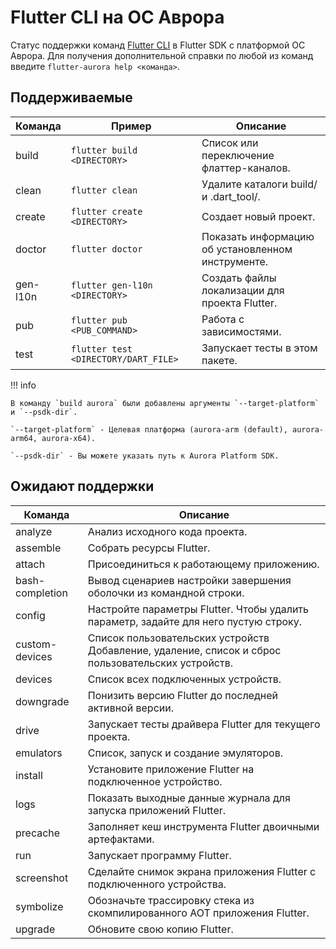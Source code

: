 #  Flutter CLI на ОС Аврора

Статус поддержки команд [Flutter CLI](https://docs.flutter.dev/reference/flutter-cli) в Flutter SDK с платформой ОС Аврора.
Для получения дополнительной справки по любой из команд введите `flutter-aurora help <команда>`.

## Поддерживаемые

| Команда  | Пример                               | Описание                                          | 
|----------|--------------------------------------|---------------------------------------------------|
| build    | `flutter build <DIRECTORY>`          | Список или переключение флаттер-каналов.          |
| clean    | `flutter clean`                      | Удалите каталоги build/ и .dart_tool/.            |
| create   | `flutter create <DIRECTORY>`         | Создает новый проект.                             |
| doctor   | `flutter doctor`                     | Показать информацию об установленном инструменте. |
| gen-l10n | `flutter gen-l10n <DIRECTORY>`       | Создать файлы локализации для проекта Flutter.    |
| pub      | `flutter pub <PUB_COMMAND>`          | Работа с зависимостями.                           |
| test     | `flutter test <DIRECTORY/DART_FILE>` | Запускает тесты в этом пакете.                    |

!!! info

    В команду `build aurora` были добавлены аргументы `--target-platform` и `--psdk-dir`.

    `--target-platform` - Целевая платформа (aurora-arm (default), aurora-arm64, aurora-x64).

    `--psdk-dir` - Вы можете указать путь к Aurora Platform SDK.

## Ожидают поддержки

| Команда         | Описание                                                                                           | 
|-----------------|----------------------------------------------------------------------------------------------------|
| analyze         | Анализ исходного кода проекта.                                                                     |
| assemble        | Собрать ресурсы Flutter.                                                                           |
| attach          | Присоединиться к работающему приложению.                                                           |
| bash-completion | Вывод сценариев настройки завершения оболочки из командной строки.                                 |
| config          | Настройте параметры Flutter. Чтобы удалить параметр, задайте для него пустую строку.               |
| custom-devices  | Список пользовательских устройств Добавление, удаление, список и сброс пользовательских устройств. |
| devices         | Список всех подключенных устройств.                                                                |
| downgrade       | Понизить версию Flutter до последней активной версии.                                              |
| drive           | Запускает тесты драйвера Flutter для текущего проекта.                                             |
| emulators       | Список, запуск и создание эмуляторов.                                                              |
| install         | Установите приложение Flutter на подключенное устройство.                                          |
| logs            | Показать выходные данные журнала для запуска приложений Flutter.                                   |
| precache        | Заполняет кеш инструмента Flutter двоичными артефактами.                                           |
| run             | Запускает программу Flutter.                                                                       |
| screenshot      | Сделайте снимок экрана приложения Flutter с подключенного устройства.                              |
| symbolize       | Обозначьте трассировку стека из скомпилированного AOT приложения Flutter.                          |
| upgrade         | Обновите свою копию Flutter.                                                                       |
